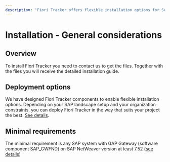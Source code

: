 ```yaml
---
description: 'Fiori Tracker offers flexible installation options for SAP landscapes. Follow component-specific guides.'
---
```

# Installation - General considerations


## Overview

To install Fiori Tracker you need to contact us to get the files. Together with the files you will receive the detailed installation guide. 

## Deployment options

We have designed Fiori Tracker components to enable flexible installation options. Depending on your SAP landscape setup and your organization constraints, you can deploy Fiori Tracker in the way that suits your project the best. [See details](inst/dep.md).

## Minimal requirements

The minimal requirement is any SAP system with GAP Gateway (software component SAP_GWFND) on SAP NetWeaver version at least 7.52 ([see details](inst/min.md))





